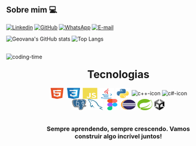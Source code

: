 
## Sobre mim 💻

[![Linkedin](https://img.shields.io/badge/LinkedIn-0077B5?style=for-the-badge&logo=linkedin&logoColor=white)](https://www.linkedin.com/in/maria-geovana-gon%C3%A7alo-de-oliveira-b7a21a258/)
[![GitHub](https://img.shields.io/badge/GitHub-100000?style=for-the-badge&logo=github&logoColor=white)](https://github.com/gdev-13)
[![WhatsApp](https://img.shields.io/badge/WhatsApp-25D366?style=for-the-badge&logo=whatsapp&logoColor=white)](https://wa.me/5583986462127)
[![E-mail](https://img.shields.io/badge/Gmail-D14836?style=for-the-badge&logo=gmail&logoColor=white)](mailto:mariageovana82268@gmail.com)

![Geovana's GitHub stats](https://github-readme-stats.vercel.app/api?username=gdev-13&show_icons=true&theme=merko)
![Top Langs](https://github-readme-stats.vercel.app/api/top-langs/?username=gdev-13&layout=compact&theme=merko)


<div  align="center"> 
  <div style="display: inline_block"><br>
    <img align="left" height="250" alt="coding-time" src="https://gifdb.com/images/file/coding-animated-laptop-flow-stream-ja04010rm5o68zfk.gif">
    <h1 align="center">Tecnologias </h1>
    <img align="center" height="30" width="40" alt="html-icon" src="https://raw.githubusercontent.com/devicons/devicon/master/icons/html5/html5-original.svg">
    <img align="center" height="30" width="40" alt="css-icon" src="https://raw.githubusercontent.com/devicons/devicon/master/icons/css3/css3-original.svg">
    <img align="center" height="30" width="40" alt="js-icon"  src="https://raw.githubusercontent.com/devicons/devicon/master/icons/javascript/javascript-plain.svg">
    <img align="center" height="30" width="40" alt="java-icon" src="https://raw.githubusercontent.com/devicons/devicon/master/icons/java/java-original.svg">
    <img align="center" height="30" width="40" alt="python-icon" src="https://raw.githubusercontent.com/devicons/devicon/master/icons/python/python-original.svg">
    <img align="center" height="30" width="40" alt="c++-icon" src="https://raw.githubusercontent.com/jmnote/z-icons/master/svg/cpp.svg">
    <img align="center" height="30" width="27" alt="c#-icon" src="https://static-00.iconduck.com/assets.00/c-sharp-c-icon-912x1024-j3yidw37.png">
    <img align="center" height="30" width="40" alt="postgresql-icon" src="https://raw.githubusercontent.com/devicons/devicon/6910f0503efdd315c8f9b858234310c06e04d9c0/icons/postgresql/postgresql-original.svg">
    <img align="center" height="30" width="40" alt="mysql-icon" src="https://raw.githubusercontent.com/devicons/devicon/6910f0503efdd315c8f9b858234310c06e04d9c0/icons/mysql/mysql-original.svg">
    <img align="center" height="30" width="40" alt="figma-icon" src="https://raw.githubusercontent.com/devicons/devicon/6910f0503efdd315c8f9b858234310c06e04d9c0/icons/figma/figma-original.svg">
    <img align="center" height="30" width="40" alt="eclipse-icon"
    src="https://raw.githubusercontent.com/devicons/devicon/6910f0503efdd315c8f9b858234310c06e04d9c0/icons/eclipse/eclipse-original.svg">
    <img align="center" height="30" width="40" alt="spring-icon" src="https://raw.githubusercontent.com/devicons/devicon/6910f0503efdd315c8f9b858234310c06e04d9c0/icons/spring/spring-original.svg">
    <img align="center" height="30" wight="40" alt="unity" src="https://raw.githubusercontent.com/devicons/devicon/master/icons/unity/unity-original.svg">
   </div><br>
    <h3 align="center">Sempre aprendendo, sempre crescendo. Vamos construir algo incrível juntos!</h3>
